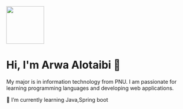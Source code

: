 <img src="https://user-images.githubusercontent.com/88631496/221387323-da3638a7-f62a-43a6-a2ec-ba95fb5fe792.png" width='100' />

# Hi, I'm Arwa Alotaibi 👋

My major is in information technology from PNU. I am passionate for learning programming languages and developing web applications.

🌱  I’m currently learning Java,Spring boot


